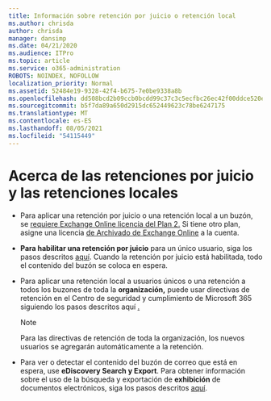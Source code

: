 ```yaml
---
title: Información sobre retención por juicio o retención local
ms.author: chrisda
author: chrisda
manager: dansimp
ms.date: 04/21/2020
ms.audience: ITPro
ms.topic: article
ms.service: o365-administration
ROBOTS: NOINDEX, NOFOLLOW
localization_priority: Normal
ms.assetid: 52484e19-9328-42f4-b675-7e0be9338a8b
ms.openlocfilehash: dd508bcd2b09ccb0bcdd99c37c3c5ecfbc26ec42f00ddce520ef8e73e3aef436
ms.sourcegitcommit: b5f7da89a650d2915dc652449623c78be6247175
ms.translationtype: MT
ms.contentlocale: es-ES
ms.lasthandoff: 08/05/2021
ms.locfileid: "54115449"
---
```

# <a name="about-litigation-holds-and-in-place-holds"></a>Acerca de las retenciones por juicio y las retenciones locales

- Para aplicar una retención por juicio o una retención local a un buzón, se [requiere Exchange Online licencia del Plan 2.](https://docs.microsoft.com/office365/servicedescriptions/office-365-platform-service-description/office-365-plan-options) Si tiene otro plan, asigne una licencia [de Archivado de Exchange Online](https://docs.microsoft.com/office365/servicedescriptions/exchange-online-archiving-service-description/exchange-online-archiving-service-description) a la cuenta. 
    
- **Para habilitar una retención por juicio** para un único usuario, siga los pasos descritos [aquí](https://docs.microsoft.com/microsoft-365/compliance/create-a-litigation-hold?view=o365-worldwide#place-a-mailbox-on-litigation-hold). Cuando la retención por juicio está habilitada, todo el contenido del buzón se coloca en espera.
    
- Para aplicar  una retención local a usuarios únicos o una retención a todos los buzones de toda la **organización,** puede usar directivas de retención en el Centro de seguridad y cumplimiento de Microsoft 365 siguiendo los pasos descritos aquí [.](https://docs.microsoft.com/microsoft-365/compliance/retention-policies)
    
    > [!NOTE]
    > Para las directivas de retención de toda la organización, los nuevos usuarios se agregarán automáticamente a la retención. 
  
- Para ver o detectar el contenido del buzón de correo que está en espera, use **eDiscovery Search y Export**. Para obtener información sobre el uso de la búsqueda y exportación de **exhibición** de documentos electrónicos, siga los pasos descritos [aquí](https://docs.microsoft.com/microsoft-365/compliance/export-search-results).
    

